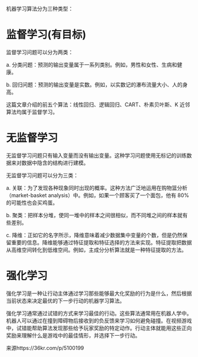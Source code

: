 机器学习算法分为三种类型：

# 监督学习(有目标)

监督学习问题可以分为两类：

a. 分类问题：预测的输出变量属于一系列类别。例如，男性和女性、生病和健康。

b. 回归问题：预测的输出变量是实数。例如，以实数记的瀑布流量大小、人的身高。

这篇文章介绍的前五个算法：线性回归、逻辑回归、CART、朴素贝叶斯、K 近邻算法均属于监督学习。

# 无监督学习

无监督学习问题只有输入变量而没有输出变量。这种学习问题使用无标记的训练数据来对数据中隐含的结构进行建模。

无监督学习问题可以分为三类：

a. 关联：为了发现各种现象同时出现的概率。这种方法广泛地运用在购物篮分析（market-basket analysis）中。例如，如果一个顾客买了一个面包，他有 80% 的可能性也会买鸡蛋。

b. 聚类：把样本分堆，使同一堆中的样本之间很相似，而不同堆之间的样本就有些差别。

c. 降维：正如它的名字所示，降维意味着减少数据集中变量的个数，但是仍然保留重要的信息。降维能够通过特征提取和特征选择的方法来实现。特征提取把数据从高维空间转化到低维空间。例如，主成分分析算法就是一种特征提取的方法。

# 强化学习

强化学习是一种让行动主体通过学习那些能够最大化奖励的行为是什么，然后根据当前状态来决定最优的下一步行动的机器学习算法。

强化学习通常通过试错的方式来学习最佳的行动。这些算法通常用在机器人学中。机器人可以通过在撞到障碍物后接收到的负反馈来学习如何避免碰撞。在视频游戏中，试错能帮助算法发现那些给予玩家奖励的特定动作。行动主体就能用这些正向奖励来理解什么是游戏中的最佳情形，并选择下一步行动。

来源https://36kr.com/p/5100199

